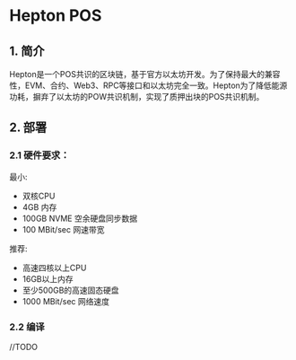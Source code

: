 # Hepton POS

## 1. 简介

Hepton是一个POS共识的区块链，基于官方以太坊开发。为了保持最大的兼容性，EVM、合约、Web3、RPC等接口和以太坊完全一致。Hepton为了降低能源功耗，摒弃了以太坊的POW共识机制，实现了质押出块的POS共识机制。

## 2. 部署

### 2.1 硬件要求：

最小:

- 双核CPU
- 4GB 内存
- 100GB NVME 空余硬盘同步数据
- 100 MBit/sec 网速带宽

推荐:

- 高速四核以上CPU
- 16GB以上内存
- 至少500GB的高速固态硬盘
- 1000 MBit/sec 网络速度

### 2.2 编译

//TODO